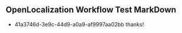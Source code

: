 ## OpenLocalization Workflow Test MarkDown
* 41a3746d-3e9c-44d9-a0a9-af9997aa02bb thanks!

<!--HONumber=Sep16_HO1-->


